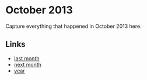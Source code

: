 # October 2013

Capture everything that happened in October 2013 here.

## Links
- [last month](calendar/months/2013-09.md)
- [next month](calendar/months/2013-11.md)
- [year](calendar/years/2013.md)
